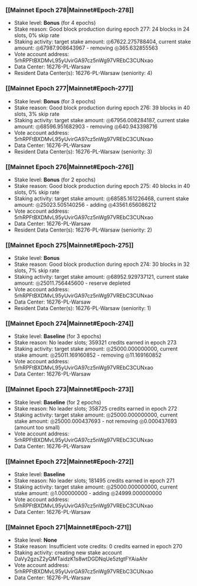 ### [[Mainnet Epoch 278|Mainnet#Epoch-278]]
* Stake level: **Bonus** (for 4 epochs)
* Stake reason: Good block production during epoch 277: 24 blocks in 24 slots, 0% skip rate
* Staking activity: target stake amount: ◎67622.275788404, current stake amount: ◎67987.908643967 - removing ◎365.632855563
* Vote account address: 5rhRPFtBXDMvL95yUvirGA97cz5nWg97VREbC3CUNxao
* Data Center: 16276-PL-Warsaw
* Resident Data Center(s): 16276-PL-Warsaw (seniority: 4)
### [[Mainnet Epoch 277|Mainnet#Epoch-277]]
* Stake level: **Bonus** (for 3 epochs)
* Stake reason: Good block production during epoch 276: 39 blocks in 40 slots, 3% skip rate
* Staking activity: target stake amount: ◎67956.008284187, current stake amount: ◎68596.951682903 - removing ◎640.943398716
* Vote account address: 5rhRPFtBXDMvL95yUvirGA97cz5nWg97VREbC3CUNxao
* Data Center: 16276-PL-Warsaw
* Resident Data Center(s): 16276-PL-Warsaw (seniority: 3)
### [[Mainnet Epoch 276|Mainnet#Epoch-276]]
* Stake level: **Bonus** (for 2 epochs)
* Stake reason: Good block production during epoch 275: 40 blocks in 40 slots, 0% skip rate
* Staking activity: target stake amount: ◎68585.161226468, current stake amount: ◎25023.505140256 - adding ◎43561.656086212
* Vote account address: 5rhRPFtBXDMvL95yUvirGA97cz5nWg97VREbC3CUNxao
* Data Center: 16276-PL-Warsaw
* Resident Data Center(s): 16276-PL-Warsaw (seniority: 2)
### [[Mainnet Epoch 275|Mainnet#Epoch-275]]
* Stake level: **Bonus**
* Stake reason: Good block production during epoch 274: 30 blocks in 32 slots, 7% skip rate
* Staking activity: target stake amount: ◎68952.929737121, current stake amount: ◎25011.756445600 - reserve depleted
* Vote account address: 5rhRPFtBXDMvL95yUvirGA97cz5nWg97VREbC3CUNxao
* Data Center: 16276-PL-Warsaw
* Resident Data Center(s): 16276-PL-Warsaw (seniority: 1)
### [[Mainnet Epoch 274|Mainnet#Epoch-274]]
* Stake level: **Baseline** (for 3 epochs)
* Stake reason: No leader slots; 359321 credits earned in epoch 273
* Staking activity: target stake amount: ◎25000.000000000, current stake amount: ◎25011.169160852 - removing ◎11.169160852
* Vote account address: 5rhRPFtBXDMvL95yUvirGA97cz5nWg97VREbC3CUNxao
* Data Center: 16276-PL-Warsaw
### [[Mainnet Epoch 273|Mainnet#Epoch-273]]
* Stake level: **Baseline** (for 2 epochs)
* Stake reason: No leader slots; 358725 credits earned in epoch 272
* Staking activity: target stake amount: ◎25000.000000000, current stake amount: ◎25000.000437693 - not removing ◎0.000437693 (amount too small)
* Vote account address: 5rhRPFtBXDMvL95yUvirGA97cz5nWg97VREbC3CUNxao
* Data Center: 16276-PL-Warsaw
### [[Mainnet Epoch 272|Mainnet#Epoch-272]]
* Stake level: **Baseline**
* Stake reason: No leader slots; 181495 credits earned in epoch 271
* Staking activity: target stake amount: ◎25000.000000000, current stake amount: ◎1.000000000 - adding ◎24999.000000000
* Vote account address: 5rhRPFtBXDMvL95yUvirGA97cz5nWg97VREbC3CUNxao
* Data Center: 16276-PL-Warsaw
### [[Mainnet Epoch 271|Mainnet#Epoch-271]]
* Stake level: **None**
* Stake reason: Insufficient vote credits: 0 credits earned in epoch 270
* Staking activity: creating new stake account DaVy2gzsZ2yQMTaidzK1s8wtDGDNqUe5ztgtFYAiaAhr
* Vote account address: 5rhRPFtBXDMvL95yUvirGA97cz5nWg97VREbC3CUNxao
* Data Center: 16276-PL-Warsaw